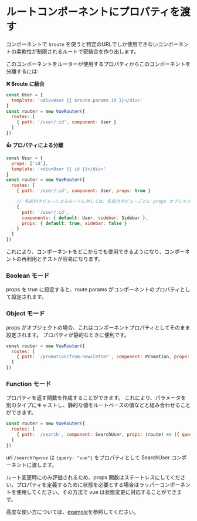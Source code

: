 # ルートコンポーネントにプロパティを渡す

コンポーネントで `$route` を使うと特定のURLでしか使用できないコンポーネントの柔軟性が制限されるルートで密結合を作り出します。

このコンポーネントをルーターが使用するプロパティからこのコンポーネントを分離するには:

**❌ $route に結合**

``` js
const User = {
  template: '<div>User {{ $route.params.id }}</div>'
}
const router = new VueRouter({
  routes: [
    { path: '/user/:id', component: User }
  ]
})
```

**👍 プロパティによる分離**

``` js
const User = {
  props: ['id'],
  template: '<div>User {{ id }}</div>'
}
const router = new VueRouter({
  routes: [
    { path: '/user/:id', component: User, props: true }

    // 名前付きビューによるルートに対しては、名前付きビューごとに props オプションを定義しなければなりません:
    {
      path: '/user/:id', 
      components: { default: User, sidebar: Sidebar },
      props: { default: true, sidebar: false }
    }
  ]
})
```

これにより、コンポーネントをどこからでも使用できるようになり、コンポーネントの再利用とテストが容易になります。

### Boolean モード

props を true に設定すると、route.params がコンポーネントのプロパティとして設定されます。

### Object モード

props がオブジェクトの場合、これはコンポーネントプロパティとしてそのまま設定されます。
プロパティが静的なときに便利です。

``` js
const router = new VueRouter({
  routes: [
    { path: '/promotion/from-newsletter', component: Promotion, props: { newsletterPopup: false } }
  ]
})
```

### Function モード

プロパティを返す関数を作成することができます。
これにより、パラメータを別のタイプにキャストし、静的な値をルートベースの値などと組み合わせることができます。

``` js
const router = new VueRouter({
  routes: [
    { path: '/search', component: SearchUser, props: (route) => ({ query: route.query.q }) }
  ]
})
```

url `/search?q=vue` は `{query: "vue"}` をプロパティとして SearchUser コンポーネントに渡します。

ルート変更時にのみ評価されるため、props 関数はステートレスにしてください。プロパティを定義するために状態を必要とする場合はラッパーコンポーネントを使用してください。その方法で vue は状態変更に対応することができます。

高度な使い方については、[example](https://github.com/vuejs/vue-router/blob/dev/examples/route-props/app.js)を参照してください。
